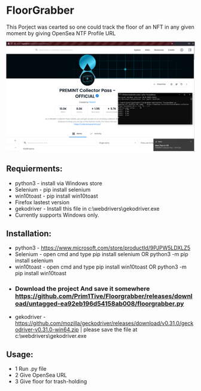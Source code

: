 # FloorGrabber

This Porject was cearted so one could track the floor of an NFT in any given moment by giving OpenSea NTF Profile URL

<p align="center">
<img src="demo.png"/>
</p>


## Requierments:

- python3 - install via Windows store
- Selenium - pip install selenium
- win10toast - pip install win10toast
- Firefox lastest version
- gekodriver - Install this file in c:\webdrivers\gekodriver.exe
- Currently supports Windows only.

## Installation:

- python3 - https://www.microsoft.com/store/productId/9PJPW5LDXLZ5
- Selenium - open cmd and type pip install selenium OR python3 -m pip install selenium
- win10toast - open cmd and type pip install win10toast OR python3 -m pip install win10toast
- ### Download the project And save it somewhere https://github.com/Prim1Tive/Floorgrabber/releases/download/untagged-ea92eb196d54158ab008/floorgrabber.py
- gekodriver - https://github.com/mozilla/geckodriver/releases/download/v0.31.0/geckodriver-v0.31.0-win64.zip | please save the file at c:\webdrivers\gekodriver.exe



## Usage:

- 1 Run .py file
- 2 Give OpenSea URL
- 3 Give floor for trash-holding

